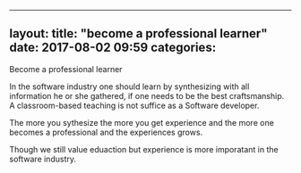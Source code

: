 
---
layout: 
title:  "become a professional learner"
date:   2017-08-02 09:59
categories: 
---

Become a professional learner
 
In the software industry one should learn by synthesizing with all information he or she gathered, if one needs to be the best craftsmanship. A classroom-based teaching is not suffice as a Software developer.

The more you sythesize the more you get experience and the more one becomes a professional and the experiences grows.

Though we still value eduaction but experience is more imporatant in the software industry.

